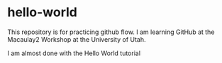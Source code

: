 # hello-world
This repository is for practicing github flow.
I am learning GitHub at the Macaulay2 Workshop at the University of Utah.

I am almost done with the Hello World tutorial
